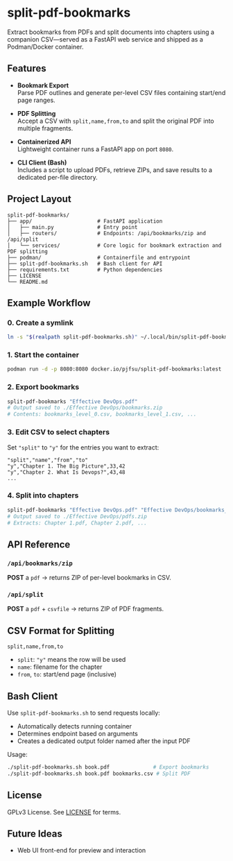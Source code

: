 # split-pdf-bookmarks

Extract bookmarks from PDFs and split documents into chapters using a companion CSV—served as a FastAPI web service and shipped as a Podman/Docker container.

## Features

- **Bookmark Export**  
  Parse PDF outlines and generate per-level CSV files containing start/end page ranges.

- **PDF Splitting**  
  Accept a CSV with `split,name,from,to` and split the original PDF into multiple fragments.

- **Containerized API**  
  Lightweight container runs a FastAPI app on port `8080`.

- **CLI Client (Bash)**  
  Includes a script to upload PDFs, retrieve ZIPs, and save results to a dedicated per-file directory.

## Project Layout

```
split-pdf-bookmarks/
├── app/                     # FastAPI application
│   ├── main.py              # Entry point
│   ├── routers/             # Endpoints: /api/bookmarks/zip and /api/split
│   └── services/            # Core logic for bookmark extraction and PDF splitting
├── podman/                  # Containerfile and entrypoint
├── split-pdf-bookmarks.sh   # Bash client for API
├── requirements.txt         # Python dependencies
├── LICENSE
└── README.md
```

## Example Workflow

### 0. Create a symlink

```bash
ln -s "$(realpath split-pdf-bookmarks.sh)" ~/.local/bin/split-pdf-bookmarks
```

### 1. Start the container

```bash
podman run -d -p 8080:8080 docker.io/pjfsu/split-pdf-bookmarks:latest
```

### 2. Export bookmarks

```bash
split-pdf-bookmarks "Effective DevOps.pdf"
# Output saved to ./Effective DevOps/bookmarks.zip
# Contents: bookmarks_level_0.csv, bookmarks_level_1.csv, ...
```

### 3. Edit CSV to select chapters

Set `"split"` to `"y"` for the entries you want to extract:

```csv
"split","name","from","to"
"y","Chapter 1. The Big Picture",33,42
"y","Chapter 2. What Is Devops?",43,48
...
```

### 4. Split into chapters

```bash
split-pdf-bookmarks "Effective DevOps.pdf" "Effective DevOps/bookmarks_level_1.csv"
# Output saved to ./Effective DevOps/pdfs.zip
# Extracts: Chapter 1.pdf, Chapter 2.pdf, ...
```

## API Reference

### `/api/bookmarks/zip`  
**POST** a `pdf` → returns ZIP of per-level bookmarks in CSV.

### `/api/split`  
**POST** a `pdf` + `csvfile` → returns ZIP of PDF fragments.

## CSV Format for Splitting

```csv
split,name,from,to
```

- `split`: `"y"` means the row will be used
- `name`: filename for the chapter
- `from`, `to`: start/end page (inclusive)

## Bash Client

Use `split-pdf-bookmarks.sh` to send requests locally:

- Automatically detects running container
- Determines endpoint based on arguments
- Creates a dedicated output folder named after the input PDF

Usage:
```bash
./split-pdf-bookmarks.sh book.pdf              # Export bookmarks
./split-pdf-bookmarks.sh book.pdf bookmarks.csv # Split PDF
```

## License

GPLv3 License. See [LICENSE](./LICENSE) for terms.

## Future Ideas

- Web UI front-end for preview and interaction

